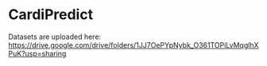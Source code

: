 # CardiPredict


Datasets are uploaded here: https://drive.google.com/drive/folders/1JJ7OePYpNybk_O361TOPiLvMqglhXPuK?usp=sharing
